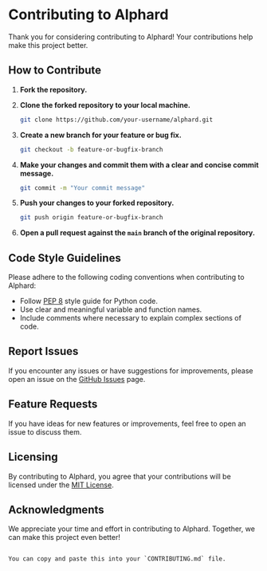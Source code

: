 # Contributing to Alphard

Thank you for considering contributing to Alphard! Your contributions help make this project better.

## How to Contribute

1. **Fork the repository.**

2. **Clone the forked repository to your local machine.**

   ```bash
   git clone https://github.com/your-username/alphard.git
   ```

3. **Create a new branch for your feature or bug fix.**

   ```bash
   git checkout -b feature-or-bugfix-branch
   ```

4. **Make your changes and commit them with a clear and concise commit message.**

   ```bash
   git commit -m "Your commit message"
   ```

5. **Push your changes to your forked repository.**

   ```bash
   git push origin feature-or-bugfix-branch
   ```

6. **Open a pull request against the `main` branch of the original repository.**

## Code Style Guidelines

Please adhere to the following coding conventions when contributing to Alphard:

- Follow [PEP 8](https://www.python.org/dev/peps/pep-0008/) style guide for Python code.
- Use clear and meaningful variable and function names.
- Include comments where necessary to explain complex sections of code.

## Report Issues

If you encounter any issues or have suggestions for improvements, please open an issue on the [GitHub Issues](https://github.com/alphard-project/alphard/issues) page.

## Feature Requests

If you have ideas for new features or improvements, feel free to open an issue to discuss them.

## Licensing

By contributing to Alphard, you agree that your contributions will be licensed under the [MIT License](LICENSE).

## Acknowledgments

We appreciate your time and effort in contributing to Alphard. Together, we can make this project even better!
```

You can copy and paste this into your `CONTRIBUTING.md` file.
